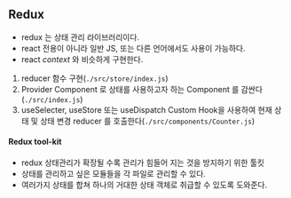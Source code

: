 ## Redux

- redux 는 상태 관리 라이브러리이다.
- react 전용이 아니라 일반 JS, 또는 다른 언어에서도 사용이 가능하다.
- react *context* 와 비슷하게 구현한다.

1. reducer 함수 구현(`./src/store/index.js`)
2. Provider Component 로 상태를 사용하고자 하는 Component 를 감싼다(`./src/index.js`)
3. useSelecter, useStore 또는 useDispatch Custom Hook을 사용하여 현재 상태 및 상태 변경 reducer 를 호출한다(`./src/components/Counter.js`)

#### Redux tool-kit

- redux 상태관리가 확장될 수록 관리가 힘들어 지는 것을 방지하기 위한 툴킷
- 상태를 관리하고 싶은 모듈들을 각 파일로 관리할 수 있다.
- 여러가지 상태를 합쳐 하나의 거대한 상태 객체로 취급할 수 있도록 도와준다.